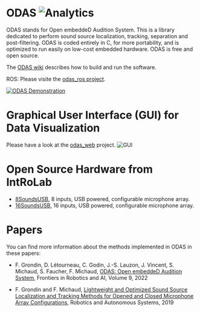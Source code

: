 ODAS ![Analytics](https://ga-beacon-279122.nn.r.appspot.com/UA-27707792-4/github-main?pixel) 
=======

ODAS stands for Open embeddeD Audition System. This is a library dedicated to perform sound source localization, tracking, separation and post-filtering. ODAS is coded entirely in C, for more portability, and is optimized to run easily on low-cost embedded hardware. ODAS is free and open source.

The [ODAS wiki](https://github.com/introlab/odas/wiki) describes how to build and run the software.

ROS: Please visite the [odas_ros project](https://github.com/introlab/odas_ros).

[![ODAS Demonstration](https://img.youtube.com/vi/n7y2rLAnd5I/0.jpg)](https://youtu.be/n7y2rLAnd5I)

# Graphical User Interface (GUI) for Data Visualization

Please have a look at the [odas_web](https://github.com/introlab/odas_web) project.
![GUI](https://github.com/introlab/odas_web/blob/master/screenshots/live_data.png)


# Open Source Hardware from IntRoLab

* [8SoundsUSB](https://sourceforge.net/projects/eightsoundsusb/), 8 inputs, USB powered, configurable microphone array.
* [16SoundsUSB](https://github.com/introlab/16SoundsUSB), 16 inputs, USB powered, configurable microphone array.

# Papers

You can find more information about the methods implemented in ODAS in these papers:

* F. Grondin, D. Létourneau, C. Godin, J.-S. Lauzon, J. Vincent, S. Michaud, S. Faucher, F. Michaud, [ODAS: Open embeddeD Audition System](https://www.frontiersin.org/article/10.3389/frobt.2022.854444), Frontiers in Robotics and AI, Volume 9, 2022 

* F. Grondin and F. Michaud, [Lightweight and Optimized Sound Source Localization and Tracking Methods for Opened and Closed Microphone Array Configurations](https://arxiv.org/pdf/1812.00115), Robotics and Autonomous Systems, 2019 
